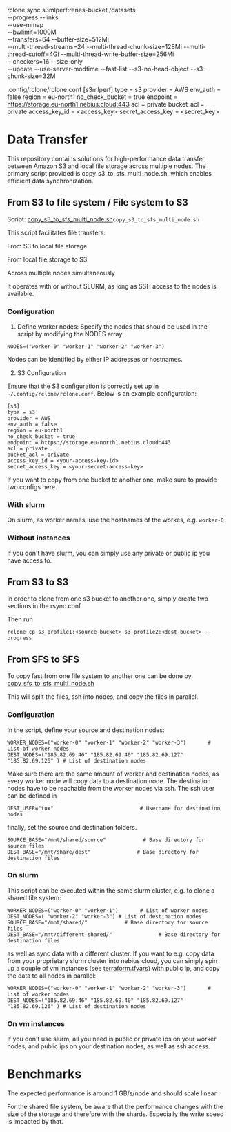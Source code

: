 rclone sync s3mlperf:renes-bucket /datasets \
	--progress --links \
	--use-mmap \
	--bwlimit=1000M \
	--transfers=64 --buffer-size=512Mi \
	--multi-thread-streams=24 --multi-thread-chunk-size=128Mi --multi-thread-cutoff=4Gi --multi-thread-write-buffer-size=256Mi \
	--checkers=16 --size-only \
	--update --use-server-modtime --fast-list --s3-no-head-object --s3-chunk-size=32M


.config/rclone/rclone.conf
[s3mlperf]
type = s3
provider = AWS
env_auth = false
region = eu-north1
no_check_bucket = true
endpoint = https://storage.eu-north1.nebius.cloud:443
acl = private
bucket_acl = private
access_key_id = <access_key>
secret_access_key = <secret_key>

# Data Transfer
This repository contains solutions for high-performance data transfer between Amazon S3 and local file storage across multiple nodes. The primary script provided is copy_s3_to_sfs_multi_node.sh, which enables efficient data synchronization.

## From S3 to file system / File system to S3

Script: [copy_s3_to_sfs_multi_node.sh](copy_s3_to_sfs_multi_node.sh)`copy_s3_to_sfs_multi_node.sh`

This script facilitates file transfers:

From S3 to local file storage

From local file storage to S3

Across multiple nodes simultaneously

It operates with or without SLURM, as long as SSH access to the nodes is available.

### Configuration


1. Define worker nodes: Specify the nodes that should be used in the script by modifying the NODES array: 
```
NODES=("worker-0" "worker-1" "worker-2" "worker-3")
```

Nodes can be identified by either IP addresses or hostnames.


2. S3 Configuration

Ensure that the S3 configuration is correctly set up in `~/.config/rclone/rclone.conf`. Below is an example configuration:

```
[s3]
type = s3
provider = AWS
env_auth = false
region = eu-north1
no_check_bucket = true
endpoint = https://storage.eu-north1.nebius.cloud:443
acl = private
bucket_acl = private
access_key_id = <your-access-key-id>
secret_access_key = <your-secret-access-key>
```

If you want to copy from one bucket to another one, make sure to provide two configs here. 

### With slurm

On slurm, as worker names, use the hostnames of the workes, e.g. `worker-0`

### Without instances

If you don't have slurm, you can simply use any private or public ip you have access to.

## From S3 to S3

In order to clone from one s3  bucket to another one, simply create two sections in the rsync.conf.

Then run 
```
rclone cp s3-profile1:<source-bucket> s3-profile2:<dest-bucket> --progress
```

## From SFS to SFS

To copy fast from one file system to another one can be done by [copy_sfs_to_sfs_multi_node.sh](copy_sfs_to_sfs_multi_node.sh)

This will split the files, ssh into nodes, and copy the files in parallel. 

### Configuration

In the script, define your source and destination nodes:
```
WORKER_NODES=("worker-0" "worker-1" "worker-2" "worker-3")       # List of worker nodes
DEST_NODES=("185.82.69.46" "185.82.69.40" "185.82.69.127" "185.82.69.126" ) # List of destination nodes
```

Make sure there are the same amount of worker and destination nodes, as every worker node will copy data to a destination node. 
The destination nodes have to be reachable from the worker nodes via ssh. The ssh user can be defined in 

```
DEST_USER="tux"                            # Username for destination nodes
```

finally, set the source and destination folders.  
```
SOURCE_BASE="/mnt/shared/source"            # Base directory for source files
DEST_BASE="/mnt/share/dest"               # Base directory for destination files
```


### On slurm

This script can be executed within the same slurm cluster, e.g. to clone a shared file system:

```
WORKER_NODES=("worker-0" "worker-1")       # List of worker nodes
DEST_NODES=( "worker-2" "worker-3") # List of destination nodes
SOURCE_BASE="/mnt/shared/"            # Base directory for source files
DEST_BASE="/mnt/different-shared/"               # Base directory for destination files
```

as well as sync data with a different cluster. If you want to e.g. copy data from your proprietary slurm cluster into nebius cloud, you can simply spin up a couple of vm instances (see [terraform.tfvars](..%2Fvm-instance%2Fterraform.tfvars)) with public ip, and copy the data to all nodes in parallel:

```
WORKER_NODES=("worker-0" "worker-1" "worker-2" "worker-3")       # List of worker nodes
DEST_NODES=("185.82.69.46" "185.82.69.40" "185.82.69.127" "185.82.69.126" ) # List of destination nodes
```

### On vm instances

If you don't use slurm, all you need is public or private ips on your worker nodes, and public ips on your destination nodes, as well as ssh access.

# Benchmarks

The expected performance is around 1 GB/s/node and should scale linear. 

For the shared file system, be aware that the performance changes with the size of the storage and therefore with the shards. Especially the write speed is impacted by that. 
